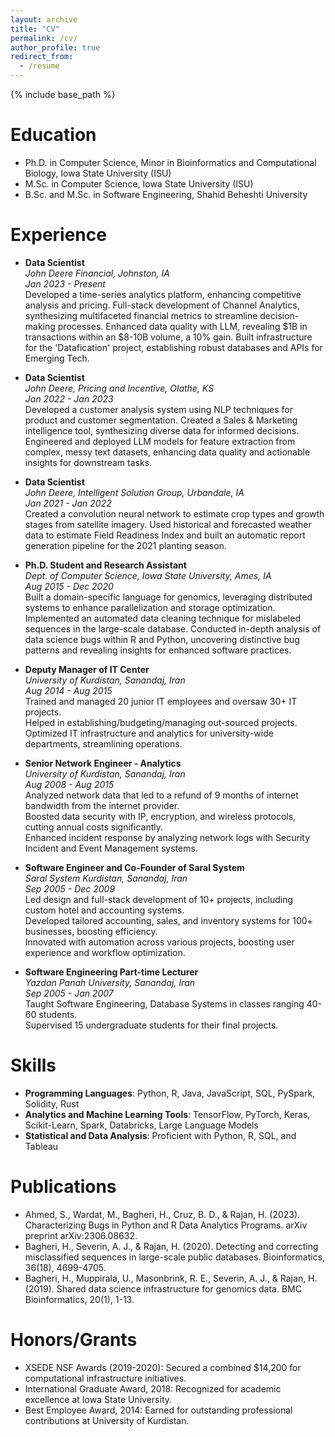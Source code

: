 ```yaml
---
layout: archive
title: "CV"
permalink: /cv/
author_profile: true
redirect_from:
  - /resume
---
```


{% include base_path %}

Education
======
* Ph.D. in Computer Science, Minor in Bioinformatics and Computational Biology, Iowa State University (ISU)
* M.Sc. in Computer Science, Iowa State University (ISU)
* B.Sc. and M.Sc. in Software Engineering, Shahid Beheshti University

Experience
======
* **Data Scientist**  
  *John Deere Financial, Johnston, IA*  
  *Jan 2023 - Present*  
  Developed a time-series analytics platform, enhancing competitive analysis and pricing. Full-stack development of Channel Analytics, synthesizing multifaceted financial metrics to streamline decision-making processes. Enhanced data quality with LLM, revealing $1B in transactions within an $8-10B volume, a 10% gain. Built infrastructure for the 'Datafication' project, establishing robust databases and APIs for Emerging Tech.

* **Data Scientist**  
  *John Deere, Pricing and Incentive, Olathe, KS*  
  *Jan 2022 - Jan 2023*  
  Developed a customer analysis system using NLP techniques for product and customer segmentation. Created a Sales & Marketing intelligence tool, synthesizing diverse data for informed decisions. Engineered and deployed LLM models for feature extraction from complex, messy text datasets, enhancing data quality and actionable insights for downstream tasks.

* **Data Scientist**  
  *John Deere, Intelligent Solution Group, Urbandale, IA*  
  *Jan 2021 - Jan 2022*  
  Created a convolution neural network to estimate crop types and growth stages from satellite imagery. Used historical and forecasted weather data to estimate Field Readiness Index and built an automatic report generation pipeline for the 2021 planting season.

* **Ph.D. Student and Research Assistant**  
  *Dept. of Computer Science, Iowa State University, Ames, IA*  
  *Aug 2015 - Dec 2020*  
  Built a domain-specific language for genomics, leveraging distributed systems to enhance parallelization and storage optimization. Implemented an automated data cleaning technique for mislabeled sequences in the large-scale database. Conducted in-depth analysis of data science bugs within R and Python, uncovering distinctive bug patterns and revealing insights for enhanced software practices.

* **Deputy Manager of IT Center**  
  *University of Kurdistan, Sanandaj, Iran*  
  *Aug 2014 - Aug 2015*  
  Trained and managed 20 junior IT employees and oversaw 30+ IT projects.  
  Helped in establishing/budgeting/managing out-sourced projects.  
  Optimized IT infrastructure and analytics for university-wide departments, streamlining operations.

* **Senior Network Engineer - Analytics**  
  *University of Kurdistan, Sanandaj, Iran*  
  *Aug 2008 - Aug 2015*  
  Analyzed network data that led to a refund of 9 months of internet bandwidth from the internet provider.  
  Boosted data security with IP, encryption, and wireless protocols, cutting annual costs significantly.  
  Enhanced incident response by analyzing network logs with Security Incident and Event Management systems.

* **Software Engineer and Co-Founder of Saral System**  
  *Saral System Kurdistan, Sanandaj, Iran*  
  *Sep 2005 - Dec 2009*  
  Led design and full-stack development of 10+ projects, including custom hotel and accounting systems.  
  Developed tailored accounting, sales, and inventory systems for 100+ businesses, boosting efficiency.  
  Innovated with automation across various projects, boosting user experience and workflow optimization.

* **Software Engineering Part-time Lecturer**  
  *Yazdan Panah University, Sanandaj, Iran*  
  *Sep 2005 - Jan 2007*  
  Taught Software Engineering, Database Systems in classes ranging 40-60 students.  
  Supervised 15 undergraduate students for their final projects.


Skills
======
* **Programming Languages**: Python, R, Java, JavaScript, SQL, PySpark, Solidity, Rust
* **Analytics and Machine Learning Tools**: TensorFlow, PyTorch, Keras, Scikit-Learn, Spark, Databricks, Large Language Models
* **Statistical and Data Analysis**: Proficient with Python, R, SQL, and Tableau

Publications
======
* Ahmed, S., Wardat, M., Bagheri, H., Cruz, B. D., & Rajan, H. (2023). Characterizing Bugs in Python and R Data Analytics Programs. arXiv preprint arXiv:2306.08632.
* Bagheri, H., Severin, A. J., & Rajan, H. (2020). Detecting and correcting misclassified sequences in large-scale public databases. Bioinformatics, 36(18), 4699-4705.
* Bagheri, H., Muppirala, U., Masonbrink, R. E., Severin, A. J., & Rajan, H. (2019). Shared data science infrastructure for genomics data. BMC Bioinformatics, 20(1), 1-13.

Honors/Grants  
======
* XSEDE NSF Awards (2019-2020): Secured a combined $14,200 for computational infrastructure initiatives.
* International Graduate Award, 2018: Recognized for academic excellence at Iowa State University.
* Best Employee Award, 2014: Earned for outstanding professional contributions at University of Kurdistan.
